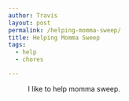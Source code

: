 ```yaml
---
author: Travis
layout: post
permalink: /helping-momma-sweep/
title: Helping Momma Sweep
tags:
  - help
  - chores

---
```



<figure>
	<img src="http://silasq.com/uploads/2013/05/2012-12-31-17.30.47.jpg" alt="">	
	<figcaption>I like to help momma sweep.</figcaption>
</figure>